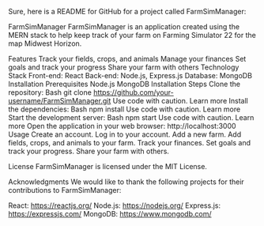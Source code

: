 
Sure, here is a README for GitHub for a project called FarmSimManager:

FarmSimManager
FarmSimManager is an application created using the MERN stack to help keep track of your farm on Farming Simulator 22 for the map Midwest Horizon.

Features
Track your fields, crops, and animals
Manage your finances
Set goals and track your progress
Share your farm with others
Technology Stack
Front-end: React
Back-end: Node.js, Express.js
Database: MongoDB
Installation
Prerequisites
Node.js
MongoDB
Installation Steps
Clone the repository:
Bash
git clone https://github.com/your-username/FarmSimManager.git
Use code with caution. Learn more
Install the dependencies:
Bash
npm install
Use code with caution. Learn more
Start the development server:
Bash
npm start
Use code with caution. Learn more
Open the application in your web browser:
http://localhost:3000
Usage
Create an account.
Log in to your account.
Add a new farm.
Add fields, crops, and animals to your farm.
Track your finances.
Set goals and track your progress.
Share your farm with others.

License
FarmSimManager is licensed under the MIT License.

Acknowledgments
We would like to thank the following projects for their contributions to FarmSimManager:

React: https://reactjs.org/
Node.js: https://nodejs.org/
Express.js: https://expressjs.com/
MongoDB: https://www.mongodb.com/
